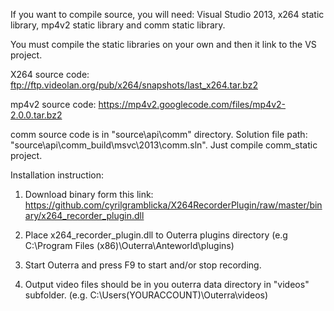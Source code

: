 If you want to compile source, you will need: Visual Studio 2013, x264 static library, mp4v2 static library and comm static library.

You must compile the static libraries on your own and then it link to the VS project. 

X264 source code: ftp://ftp.videolan.org/pub/x264/snapshots/last_x264.tar.bz2

mp4v2 source code: https://mp4v2.googlecode.com/files/mp4v2-2.0.0.tar.bz2

comm source code is in "source\api\comm" directory. Solution file path: "source\api\comm\_build\msvc\2013\comm.sln". Just compile comm_static project.

Installation instruction:
 
1. Download binary form this link: https://github.com/cyrilgramblicka/X264RecorderPlugin/raw/master/binary/x264_recorder_plugin.dll

2. Place x264_recorder_plugin.dll to Outerra plugins directory (e.g C:\Program Files (x86)\Outerra\Anteworld\plugins)

3. Start Outerra and press F9 to start and/or stop recording.

4. Output video files should be in you outerra data directory in "videos" subfolder. (e.g. C:\Users\(YOURACCOUNT)\Outerra\videos)